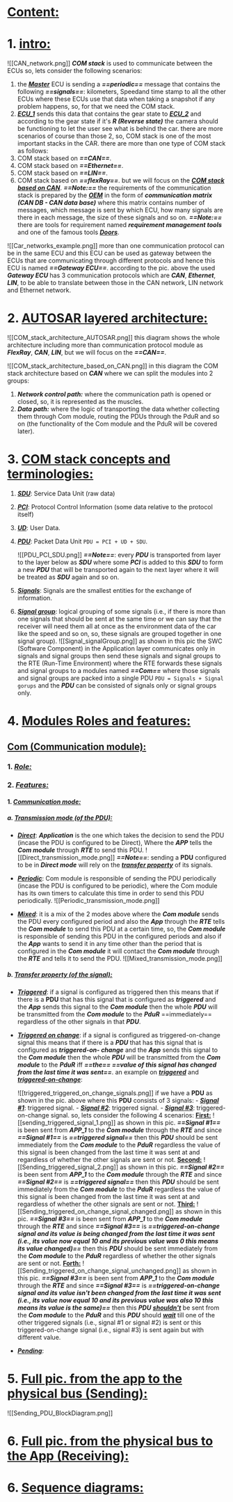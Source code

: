 # <b><u>Content:</u></b>



# 1. <b><u>intro:</u></b>

![[CAN_network.png]]
***COM stack*** is used to communicate between the ECUs so, lets consider the following scenarios:
1. the <b><u><i>Master</i></u></b> ECU is sending a ***==periodic==*** message that contains the following ***==signals==***: kilometers, Speedand time stamp to all the other ECUs where these ECUs use that data when taking a snapshot if any problem happens, so, for that we need the COM stack.
2. <b><u><i>ECU_1</i></u></b> sends this data that contains the gear state to <b><u><i>ECU_2</i></u></b> and according to the gear state if it's ***R (Reverse state)*** the camera should be functioning to let the user see what is behind the car.
there are more scenarios of course than those 2, so, COM stack is one of the most important stacks in the CAR.
there are more than one type of COM stack as follows:
1. COM stack based on ***==CAN==***.
2. COM stack based on ***==Ethernet==***.
3. COM stack based on ***==LIN==***.
4. COM stack based on ***==flexRay==***.
but we will focus on the <b><u><i>COM stack based on CAN</i></u></b>.
***==Note:==*** the requirements of the communication stack is prepared by the <b><i><u>OEM</u></i></b> in the form of ***communication matrix (CAN DB - CAN data base)*** where this matrix contains number of messages, which message is sent by which ECU, how many signals are there in each message, the size of these signals and so on.
***==Note:==*** there are tools for requirement named ***requirement management tools*** and one of the famous tools <b><i><u>Doors</u></i></b>.

![[Car_networks_example.png]]
more than one communication protocol can be in the same ECU and this ECU can be used as gateway between the ECUs that are communicating through different protocols and hence this ECU is named ***==Gateway ECU==***.
according to the pic. above the used ***Gateway ECU*** has 3 communication protocols which are ***CAN***, ***Ethernet***, ***LIN***, to be able to translate between those in the CAN network, LIN network and Ethernet network.
# 2. <b><u>AUTOSAR layered architecture:</u></b>

![[COM_stack_architecture_AUTOSAR.png]]
this diagram shows the whole architecture including more than communication protocol module as ***FlexRay***, ***CAN***, ***LIN***, but we will focus on the ***==CAN==***.

![[COM_stack_architecture_based_on_CAN.png]]
in this diagram the COM stack architecture based on ***CAN*** where we can split the modules into 2 groups:
1. ***Network control path:*** where the communication path is opened or closed, so, it is                                                         represented as the muscles.
2. ***Data path:*** where the logic of transporting the data whether collecting them through Com                          module, routing the PDUs through the PduR and so on (the functionality of the                          Com module and the PduR will be covered later).


# 3. <b><u>COM stack concepts and terminologies:</u></b>

1. <b><u><i>SDU</i></u></b>: Service Data Unit (raw data)
2. <b><u><i>PCI</i></u></b>: Protocol Control Information (some data relative to the protocol itself)
3. <b><u><i>UD</i></u></b>: User Data.
4. <b><u><i>PDU</i></u></b>: Packet Data Unit
        `PDU = PCI + UD + SDU`.
	
	![[PDU_PCI_SDU.png]]
	***==Note==***: every ***PDU*** is transported from layer to the layer below as ***SDU*** where some ***PCI*** is                    added to this ***SDU*** to form a new ***PDU*** that will be transported again to the next layer              where it will be treated as ***SDU*** again and so on.
5. <b><u><i>Signals</i></u></b>: Signals are the smallest entities for the exchange of information.
6. <b><u><i>Signal group</i></u></b>: logical grouping of some signals (i.e., if there is more than one signals that                                 should be sent at the same time or we can say that the receiver will need them                           all at once as the environment data of the car like the speed and so on, so, these                        signals are grouped together in one signal group).
	![[Signal_signalGroup.png]]
	as shown in this pic the SWC (Software Component) in the Application layer communicates only in signals and signal groups then send these signals and signal groups to the RTE (Run-Time Environment) where the RTE forwards these signals and signal groups to a modules named ***==Com==*** where those signals and signal groups are packed into a single PDU
	`PDU = Signals + Signal gorups` and the ***PDU*** can be consisted of signals only or signal groups only.
# 4. <b><u>Modules Roles and features:</u></b>

## <b><u>Com (Communication module):</u></b>
### 1. <b><i><u>Role:</u></i></b>

### 2. <b><i><u>Features:</u></i></b>
#### 1. <b><u><i>Communication mode:</i></u></b>
##### a. <b><u><i>Transmission mode (of the PDU):</i></u></b>
- <u><i><b>Direct</b></u></i>: ***Application*** is the one which takes the decision to send the PDU (incase the PDU is                     configured to be Direct), Where the ***APP*** tells the ***Com module*** through ***RTE*** to send this             PDU.
		![[Direct_transmission_mode.png]]
		***==Note==***: sending a **PDU** configured to be in ***Direct mode*** will rely on the <b><u><i>transfer property</i></u></b>             of its signals.
		
- <u><i><b>Periodic</b></u></i>: Com module is responsible of sending the PDU periodically (incase the PDU is                             configured to be periodic), where the Com module has its own timers to calculate this                time in order to send this PDU periodically.
		![[Periodic_transmission_mode.png]]
		
- <u><i><b>Mixed</b></u></i>: it is a mix of the 2 modes above where the ***Com module*** sends the PDU every                              configured period and also the ***App*** through the ***RTE*** tells the ***Com module*** to send this              PDU at a certain time, so, the ***Com module*** is responsible of sending this PDU in the                    configured periods and also if the ***App*** wants to send it in any time other than the                       period that is configured in the ***Com module*** it will contact the ***Com module*** through                  the ***RTE*** and tells it to send the PDU. 
		![[Mixed_transmission_mode.png]]
##### b. <b><u><i>Transfer property (of the signal):</i></u></b>
- <u><i><b>Triggered</b></u></i>: if a signal is configured as triggered then this means that if there is a **PDU** that has                    this signal that is configured as ***triggered*** and the ***App*** sends this signal to the                              ***Com module*** then the whole ***PDU*** will be transmitted from the ***Com module*** to the                     ***PduR*** ==immediately== regardless of the other signals in that ***PDU***.
- <u><i><b>Triggered on change</b></u></i>: if a signal is configured as triggered-on-change signal this means that if                                       there is a ***PDU*** that has this signal that is configured as ***triggered-on-                                           change*** and the ***App*** sends this signal to the ***Com module*** then the                                               whole ***PDU*** will be transmitted from the ***Com module*** to the ***PduR*** iff ***==the==                                      ==value of this signal has changed from the last time it was sent==***.
	an example on <b><u><i>triggered</i></u></b> and <b><u><i>triggered-on-change</i></u></b>:
	
	![[triggered_triggered_on_change_signals.png]]
	if we have a **PDU** as shown in the pic. above where this **PDU** consists of 3 signals: 
		- <b><u><i>Signal #1</i></u></b>: triggered signal.
		- <b><u><i>Signal #2</i></u></b>: triggered signal.
		- <b><u><i>Signal #3</i></u></b>: triggered-on-change signal.
	so, lets consider the following 4 scenarios:
	<b><u>First:</u></b>
	![[sending_triggered_signal_1.png]]
	as shown in this pic. ***==Signal #1==*** is been sent from ***APP_1*** to the ***Com module*** through the ***RTE***  and since ***==Signal #1==*** is ***==triggered signal==*** then this ***PDU*** should be sent immediately from the ***Com module*** to the ***PduR*** regardless the value of this signal is been changed from the last time it was sent at and regardless of whether the other signals are sent or not.
	<b><u>Second:</u></b>
	![[Sending_triggered_signal_2.png]]
	as shown in this pic. ***==Signal #2==*** is been sent from ***APP_1*** to the ***Com module*** through the ***RTE***  and since ***==Signal #2==*** is ***==triggered signal==*** then this ***PDU*** should be sent immediately from the ***Com module*** to the ***PduR*** regardless the value of this signal is been changed from the last time it was sent at and regardless of whether the other signals are sent or not.
	<b><u>Third:</u></b>
	![[Sending_triggered_on_change_signal_changed.png]]
	as shown in this pic. ***==Signal #3==*** is been sent from ***APP_1*** to the ***Com module*** through the ***RTE***  and since ***==Signal #3==*** is ***==triggered-on-change signal and its value is being changed from the last time it was sent (i.e., its value now equal 10 and its previous value was 0 this means its value changed)==*** then this ***PDU*** should be sent immediately from the ***Com module*** to the ***PduR*** regardless of whether the other signals are sent or not.
	<b><u>Forth:</u></b>
	![[Sending_triggered_on_change_signal_unchanged.png]]
	as shown in this pic. ***==Signal #3==*** is been sent from ***APP_1*** to the ***Com module*** through the ***RTE***  and since ***==Signal #3==*** is ***==triggered-on-change signal and its value isn't been changed from the last time it was sent (i.e., its value now equal 10 and its previous value was also 10 this means its value is the same)==*** then this ***PDU*** <b><i><u>shouldn't</u></i></b> be sent from the ***Com module*** to the ***PduR*** and this ***PDU*** should <b><i><u>wait</u></i></b> till one of the other triggered signals (i.e., signal #1 or signal #2) is sent or this triggered-on-change signal (i.e., signal #3) is sent again but with different value.
- <u><i><b>Pending</b></u></i>:

# 5. <b><u>Full pic. from the app to the physical bus (Sending):</u></b>

![[Sending_PDU_BlockDiagram.png]]


# 6. <b><u>Full pic. from the physical bus to the App (Receiving):</u></b>


# 6. <b><u>Sequence diagrams:</u></b>
